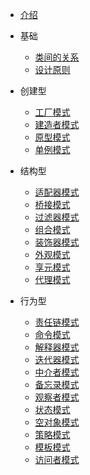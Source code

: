 - [介绍](README.md)
- 基础
    - [类间的关系](ClassReleation.md)
    - [设计原则](DesignPrinciples)

- 创建型
    - [工厂模式](FactoryPattern.md)
    - [建造者模式](BuilderPattern.md)
    - [原型模式](PrototypePattern.md)
    - [单例模式](SingletonPattern.md)

- 结构型
    - [适配器模式](AdapterPattern.md)
    - [桥接模式](BridgePattern.md)
    - [过滤器模式](FilterCriteriaPattern.md)
    - [组合模式](CompositePattern.md)
    - [装饰器模式](DecoratorPattern.md)
    - [外观模式](FacadePattern.md)
    - [享元模式](FlyweightPattern.md)
    - [代理模式](ProxyPattern.md)

- 行为型
    - [责任链模式](ChainOfResponsibilityPattern.md)
    - [命令模式](CommandPattern.md)
    - [解释器模式](InterpreterPattern.md)
    - [迭代器模式](IteratorPattern.md)
    - [中介者模式](MediatorPattern.md)
    - [备忘录模式](MementoPattern.md)
    - [观察者模式](ObserverPattern.md)
    - [状态模式](StatePattern.md)
    - [空对象模式](NullObjectPattern.md)
    - [策略模式](StrategyPattern.md)
    - [模板模式](TemplatePattern.md)
    - [访问者模式](VisitorPattern.md)


